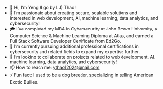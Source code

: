 - 👋 Hi, I’m Yeng (I go by LJ) Thao!
- 👀 I’m passionate about creating secure, scalable solutions and interested in web development, AI, machine learning, data analytics, and cybersecurity!
- 🎓 I’ve completed my MBA in Cybersecurity at John Brown University, a Computer Science & Machine Learning Diploma at Atlas, and earned a Full Stack Software Developer Certificate from Ed2Go.
- 🌱 I’m currently pursuing additional professional certifications in cybersecurity and related fields to expand my expertise further.
- 💞️ I’m looking to collaborate on projects related to web development, AI, machine learning, data analytics, and cybersecurity!
- 📫 How to reach me: ythao1202@gmail.com
- ⚡ Fun fact: I used to be a dog breeder, specializing in selling American Exotic Bullies.

<!---
LJThao/LJThao is a ✨ special ✨ repository because its `README.md` (this file) appears on your GitHub profile.
You can click the Preview link to take a look at your changes.
--->
